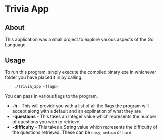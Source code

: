 # Trivia App

## About

This application was a small project to explore various aspects of the Go Language.

## Usage

To run this program, simply execute the compiled binary exe in whichever folder you have placed it in by calling.

```bash
    ./trivia_app <flags>
```

You can pass in various flags to the program.

- **-h** - This will provide you with a list of all the flags the program will accept along with a default and an explination of what they are
- **-questions** - This takes an Integer value which represents the number of questions you wish to retrieve
- **-difficulty** - This takes a String value which represents the difficulty of the questions retrieved. These can be `easy`, `medium` or `hard`
